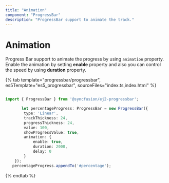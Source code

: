 ```yaml
---
title: "Animation"
component: "ProgressBar"
description: "ProgressBar support to animate the track."
---
```


# Animation

<!-- markdownlint-disable MD033 -->

Progress Bar support to animate the progress by using `animation` property. Enable the animation by setting **enable** property and also you can control the speed by using **duration** property.

{% tab template="progressbar/progressbar", es5Template="es5_progressbar", sourceFiles="index.ts,index.html"  %}

```typescript

import { ProgressBar } from '@syncfusion/ej2-progressbar';

       let percentageProgress: ProgressBar = new ProgressBar({
        type: 'Linear',
        trackThickness: 24,
        progressThickness: 24,
        value: 100,
        showProgressValue: true,
        animation: {
            enable: true,
            duration: 2000,
            delay: 0
        }
    });
   percentageProgress.appendTo('#percentage');

```

{% endtab %}